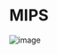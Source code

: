 # MIPS
 
![image](https://user-images.githubusercontent.com/67032039/169691235-80ad5217-1dd2-4a61-804c-c02239f2bd55.png)

